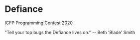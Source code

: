 # Defiance
ICFP Programming Contest 2020

"Tell your top bugs the Defiance lives on." -- Beth 'Blade' Smith
